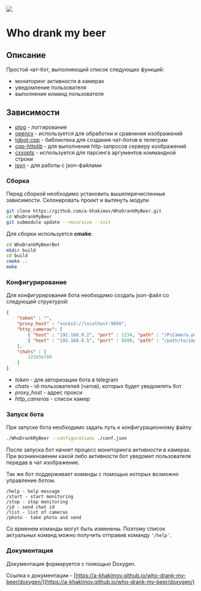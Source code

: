 <p align="left">
    <a href="https://hub.docker.com/r/ainr/who-drank-my-beer">
    	<img src="https://img.shields.io/docker/cloud/build/ainr/who-drank-my-beer" />
	</a>
</p>

# Who drank my beer

## Описание

Простой чат-бот, выполняющий список следующих функций:
* мониторинг активности в камерах
* уведомление пользователя
* выполнение команд пользователя

## Зависимости

* [plog](https://github.com/SergiusTheBest/plog) - логгирование
* [opencv](https://github.com/opencv/opencv) - используется для обработки и сравнения изображений
* [tgbot-cpp](https://github.com/reo7sp/tgbot-cpp) - библиотека для создания чат-ботов в телеграм
* [cpp-httplib](https://github.com/yhirose/cpp-httplib) - для выполнения http-запросов серверу изображений
* [cxxopts](https://github.com/jarro2783/cxxopts.git) - используется для парсинга аргументов коммандной строки
* [json](https://github.com/nlohmann/json.git) - для работы с json-файлами

### Сборка

Перед сборкой необходимо установить вышеперечисленные зависимости.
Склонировать проект и вытянуть модули

```bash
git clone https://github.com/a-khakimov/WhoDrankMyBeer.git
cd WhoDrankMyBeer
git submodule update --recursive --init
```

Для сборки используется **cmake**:

```bash
cd WhoDrankMyBeerBot
mkdir build
cd build
cmake ..
make
```
### Конфигурирование

Для конфигурирования бота необходимо создать json-файл со следующей структурой:

```json
{
    "token" : "",
    "proxy_host" : "socks5://localhost:9050",
    "http_cameras": [
        { "host" : "192.168.0.2", "port" : 1234, "path" : "/PiCamera.png"     },
        { "host" : "192.168.0.5", "port" : 8890, "path" : "/path/to/img.png"  },
    ],
    "chats" : [
        123456789
    ]
}
``` 
* *token* - для авторизации бота в telegram
* *chats* - id-пользователей (чатов), которых будет уведомлять бот
* *proxy_host* - адрес прокси
* *http_cameras* - список камер

### Запуск бота

При запуске бота необходимо задать путь к конфигурационному файлу.

```bash
./WhoDrankMyBeer --configurations ./conf.json
```

После запуска бот начнет процесс мониторинга активности в камерах. При возникновении какой либо активности бот уведомит пользователя передав в чат изображение.

Так же бот поддерживает команды с помощью которых возможно управление ботом.

```
/help - help message
/start - start monitoring
/stop - stop monitoring
/id - send chat id
/list - list of cameras
/photo - take photo and send
```

Со врменем команды могут быть изменены. Поэтому список актуальных команд можно получить отправив команду `'/help'`.

### Документация

Документация формируется с помощью Doxygen. 

Ссылка к документации - [https://a-khakimov.github.io/who-drank-my-beer/doxygen/](https://a-khakimov.github.io/who-drank-my-beer/doxygen/)
